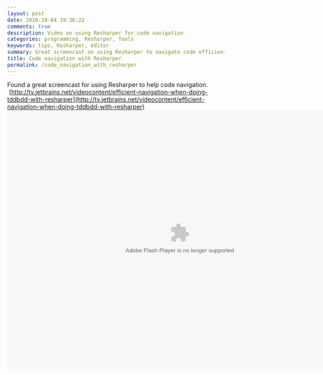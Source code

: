 ```yaml
---
layout: post
date: 2010-10-04 19:36:22
comments: true
description: Video on using Resharper for code navigation
categories: programming, Resharper, Tools
keywords: tips, Resharper, editor
summary: Great screencast on using Resharper to navigate code efficiently in Visual Studio
title: Code navigation with Resharper
permalink: /code_navigation_with_resharper
---
```


Found a great screencast for using Resharper to help code navigation.  [http://tv.jetbrains.net/videocontent/efficient-navigation-when-doing-tddbdd-with-resharper](http://tv.jetbrains.net/videocontent/efficient-navigation-when-doing-tddbdd-with-resharper)
<object name="player" id="_fp_0.8955728155560791" width="800" height="600"    data="http://tv.jetbrains.net/flowplayer/flowplayer-3.2.10.swf"  type="application/x-shockwave-flash">    <param value="true" name="allowfullscreen"/>    <param value="always" name="allowscriptaccess"/>    <param value="transparent" name="wmode"/>    <param value="high" name="quality"/>    <param name="movie" value="http://tv.jetbrains.net/flowplayer/flowplayer-3.2.10.swf" />    <param value="config=%7B%22plugins%22%3A%7B%22viral%22%3A%7B%22share%22%3Afalse%2C%22email%22%3Afalse%2C%22url%22%3A%22http%3A//tv.jetbrains.net/flowplayer/flowplayer.viralvideos-3.2.9.swf%22%2C%22callType%22%3A%22default%22%7D%2C%22dock%22%3A%7B%22horizontal%22%3Afalse%2C%22autoHide%22%3Atrue%2C%22width%22%3A%227pct%22%2C%22right%22%3A15%7D%2C%22controls%22%3A%7B%22buttonColor%22%3A%22%230000ff%22%2C%22backgroundColor%22%3A%22%23000000%22%2C%22stop%22%3Atrue%2C%22callType%22%3A%22default%22%2C%22url%22%3A%22http%3A//tv.jetbrains.net/flowplayer/flowplayer.controls-3.2.8.swf%22%2C%22buttonOverColor%22%3A%22%230000ff%22%7D%7D%2C%22clip%22%3A%7B%22baseUrl%22%3A%22http%3A//tv.jetbrains.net%22%2C%22autoBuffering%22%3Atrue%2C%22url%22%3A%22http%3A//tv.jetbrains.net/sites/default/files/videos/converted/FastNavigation.mp4%22%2C%22scaling%22%3A%22orig%22%2C%22pageUrl%22%3A%22http%3A//tv.jetbrains.net/videocontent/efficient-navigation-when-doing-tddbdd-with-resharper%22%2C%22autoPlay%22%3Afalse%7D%2C%22playlist%22%3A%5B%7B%22baseUrl%22%3A%22http%3A//tv.jetbrains.net%22%2C%22autoBuffering%22%3Atrue%2C%22scaling%22%3A%22orig%22%2C%22url%22%3A%22http%3A//tv.jetbrains.net/sites/default/files/videos/converted/FastNavigation.mp4%22%2C%22autoPlay%22%3Afalse%7D%5D%7D" name="flashvars"/></object>
